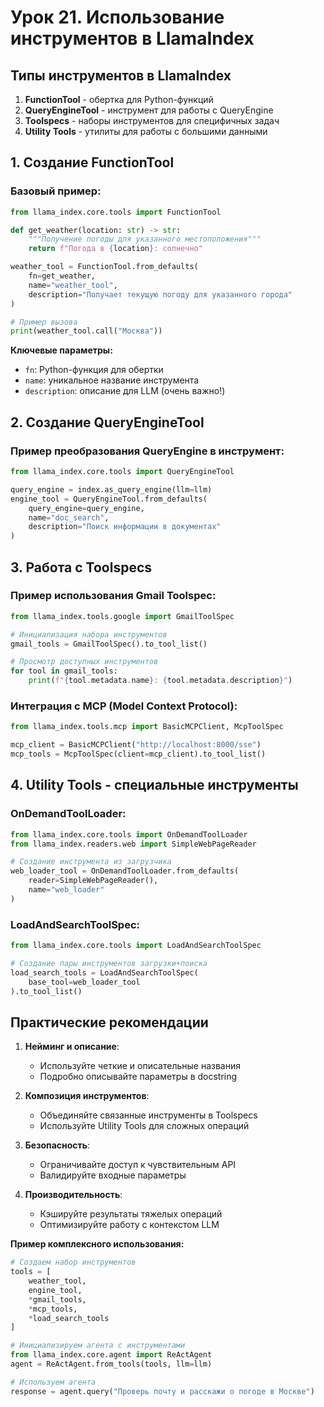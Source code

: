# Урок 21. Использование инструментов в LlamaIndex

## Типы инструментов в LlamaIndex

1. **FunctionTool** - обертка для Python-функций
2. **QueryEngineTool** - инструмент для работы с QueryEngine
3. **Toolspecs** - наборы инструментов для специфичных задач
4. **Utility Tools** - утилиты для работы с большими данными

## 1. Создание FunctionTool

### Базовый пример:

```python
from llama_index.core.tools import FunctionTool

def get_weather(location: str) -> str:
    """Получение погоды для указанного местоположения"""
    return f"Погода в {location}: солнечно"

weather_tool = FunctionTool.from_defaults(
    fn=get_weather,
    name="weather_tool",
    description="Получает текущую погоду для указанного города"
)

# Пример вызова
print(weather_tool.call("Москва"))
```

**Ключевые параметры:**

- `fn`: Python-функция для обертки
- `name`: уникальное название инструмента
- `description`: описание для LLM (очень важно!)

## 2. Создание QueryEngineTool

### Пример преобразования QueryEngine в инструмент:

```python
from llama_index.core.tools import QueryEngineTool

query_engine = index.as_query_engine(llm=llm)
engine_tool = QueryEngineTool.from_defaults(
    query_engine=query_engine,
    name="doc_search",
    description="Поиск информации в документах"
)
```

## 3. Работа с Toolspecs

### Пример использования Gmail Toolspec:

```python
from llama_index.tools.google import GmailToolSpec

# Инициализация набора инструментов
gmail_tools = GmailToolSpec().to_tool_list()

# Просмотр доступных инструментов
for tool in gmail_tools:
    print(f"{tool.metadata.name}: {tool.metadata.description}")
```

### Интеграция с MCP (Model Context Protocol):

```python
from llama_index.tools.mcp import BasicMCPClient, McpToolSpec

mcp_client = BasicMCPClient("http://localhost:8000/sse")
mcp_tools = McpToolSpec(client=mcp_client).to_tool_list()
```

## 4. Utility Tools - специальные инструменты

### OnDemandToolLoader:

```python
from llama_index.core.tools import OnDemandToolLoader
from llama_index.readers.web import SimpleWebPageReader

# Создание инструмента из загрузчика
web_loader_tool = OnDemandToolLoader.from_defaults(
    reader=SimpleWebPageReader(),
    name="web_loader"
)
```

### LoadAndSearchToolSpec:

```python
from llama_index.core.tools import LoadAndSearchToolSpec

# Создание пары инструментов загрузки+поиска
load_search_tools = LoadAndSearchToolSpec(
    base_tool=web_loader_tool
).to_tool_list()
```

## Практические рекомендации

1. **Нейминг и описание**:

   - Используйте четкие и описательные названия
   - Подробно описывайте параметры в docstring

2. **Композиция инструментов**:

   - Объединяйте связанные инструменты в Toolspecs
   - Используйте Utility Tools для сложных операций

3. **Безопасность**:

   - Ограничивайте доступ к чувствительным API
   - Валидируйте входные параметры

4. **Производительность**:
   - Кэшируйте результаты тяжелых операций
   - Оптимизируйте работу с контекстом LLM

**Пример комплексного использования:**

```python
# Создаем набор инструментов
tools = [
    weather_tool,
    engine_tool,
    *gmail_tools,
    *mcp_tools,
    *load_search_tools
]

# Инициализируем агента с инструментами
from llama_index.core.agent import ReActAgent
agent = ReActAgent.from_tools(tools, llm=llm)

# Используем агента
response = agent.query("Проверь почту и расскажи о погоде в Москве")
```
